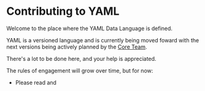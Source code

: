 # Contributing to YAML

Welcome to the place where the YAML Data Language is defined.

YAML is a versioned language and is currently being moved foward with the next
versions being actively planned by the [Core Team](
https://github.com/orgs/yaml/teams/core).

There's a lot to be done here, and your help is appreciated.

The rules of engagement will grow over time, but for now:

* Please read and
